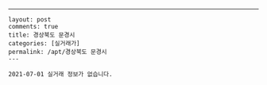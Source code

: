 ---
    layout: post
    comments: true
    title: 경상북도 문경시
    categories: [실거래가]
    permalink: /apt/경상북도 문경시
    ---

    2021-07-01 실거래 정보가 없습니다.

    